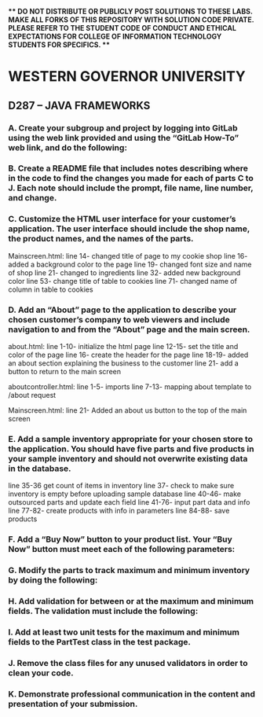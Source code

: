 <strong>** DO NOT DISTRIBUTE OR PUBLICLY POST SOLUTIONS TO THESE LABS. MAKE ALL FORKS OF THIS REPOSITORY WITH SOLUTION CODE PRIVATE. PLEASE REFER TO THE STUDENT CODE OF CONDUCT AND ETHICAL EXPECTATIONS FOR COLLEGE OF INFORMATION TECHNOLOGY STUDENTS FOR SPECIFICS. ** </strong>

# WESTERN GOVERNOR UNIVERSITY 
## D287 – JAVA FRAMEWORKS

### A.  Create your subgroup and project by logging into GitLab using the web link provided and using the “GitLab How-To” web link, and do the following:

### B.  Create a README file that includes notes describing where in the code to find the changes you made for each of parts C to J. Each note should include the prompt, file name, line number, and change.


### C.  Customize the HTML user interface for your customer’s application. The user interface should include the shop name, the product names, and the names of the parts.
Mainscreen.html:
line 14- changed title of page to my cookie shop
line 16- added a background color to the page
line 19- changed font size and name of shop
line 21- changed to ingredients
line 32- added new background color
line 53- change title of table to cookies
line 71- changed name of column in table to cookies

### D.  Add an “About” page to the application to describe your chosen customer’s company to web viewers and include navigation to and from the “About” page and the main screen.
about.html:
line 1-10- initialize the html page
line 12-15- set the title and color of the page
line 16- create the header for the page 
line 18-19- added an about section explaining the business to the customer
line 21- add a button to return to the main screen

aboutcontroller.html:
line 1-5- imports
line 7-13- mapping about template to /about request

Mainscreen.html: 
line 21- Added an about us button to the top of the main screen
### E.  Add a sample inventory appropriate for your chosen store to the application. You should have five parts and five products in your sample inventory and should not overwrite existing data in the database.
line 35-36 get count of items in inventory
line 37- check to make sure inventory is empty before uploading sample database
line 40-46- make outsourced parts and update each field
line 41-76- input part data and info
line 77-82- create products with info in parameters
line 84-88- save products

### F.  Add a “Buy Now” button to your product list. Your “Buy Now” button must meet each of the following parameters:

### G.  Modify the parts to track maximum and minimum inventory by doing the following:

### H.  Add validation for between or at the maximum and minimum fields. The validation must include the following:


### I.  Add at least two unit tests for the maximum and minimum fields to the PartTest class in the test package.


### J.  Remove the class files for any unused validators in order to clean your code.


### K.  Demonstrate professional communication in the content and presentation of your submission.
